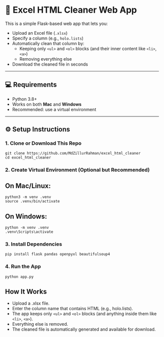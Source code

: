 # 🧹 Excel HTML Cleaner Web App

This is a simple Flask-based web app that lets you:

- Upload an Excel file (`.xlsx`)
- Specify a column (e.g., `holo.lists`)
- Automatically clean that column by:
  - Keeping only `<ul>` and `<ol>` blocks (and their inner content like `<li>`, `<a>`)
  - Removing everything else
- Download the cleaned file in seconds

---

## 💻 Requirements

- Python 3.8+
- Works on both **Mac** and **Windows**
- Recommended: use a virtual environment

---

## ⚙️ Setup Instructions

### 1. Clone or Download This Repo

```
git clone https://github.com/MdZillurRahman/excel_html_cleaner
cd excel_html_cleaner
```

### 2. Create Virtual Environment (Optional but Recommended)
## On Mac/Linux:
```
python3 -m venv .venv
source .venv/bin/activate
```

## On Windows:
```
python -m venv .venv
.venv\Scripts\activate
```

### 3. Install Dependencies
```
pip install flask pandas openpyxl beautifulsoup4
```

### 4. Run the App
```
python app.py
```

## How It Works
- Upload a .xlsx file.
- Enter the column name that contains HTML (e.g., holo.lists).
- The app keeps only `<ul>` and `<ol>` blocks (and anything inside them like `<li>`, `<a>`).
- Everything else is removed.
- The cleaned file is automatically generated and available for download.